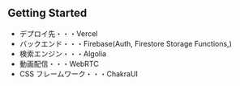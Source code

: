 ## Getting Started

- デプロイ先・・・Vercel
- バックエンド・・・Firebase(Auth, Firestore Storage Functions,)
- 検索エンジン・・・Algolia
- 動画配信・・・WebRTC
- CSS フレームワーク・・・ChakraUI
